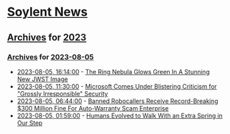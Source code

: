 # [Soylent News](../../../README.md)

## [Archives](../../index.md) for [2023](../index.md)

### [Archives](../../index.md) for [2023-08-05](index.md)

* [2023-08-05, 16:14:00](https://soylentnews.org/article.pl?sid=23/08/05/010238&from=rss) - [The Ring Nebula Glows Green In A Stunning New JWST Image](https://soylentnews.org/article.pl?sid=23/08/05/010238&from=rss)
* [2023-08-05, 11:30:00](https://soylentnews.org/article.pl?sid=23/08/05/0050249&from=rss) - [Microsoft Comes Under Blistering Criticism for \"Grossly Irresponsible\" Security](https://soylentnews.org/article.pl?sid=23/08/05/0050249&from=rss)
* [2023-08-05, 06:44:00](https://soylentnews.org/article.pl?sid=23/08/04/1757246&from=rss) - [Banned Robocallers Receive Record-Breaking $300 Million Fine For Auto-Warranty Scam Enterprise](https://soylentnews.org/article.pl?sid=23/08/04/1757246&from=rss)
* [2023-08-05, 01:59:00](https://soylentnews.org/article.pl?sid=23/08/04/0352228&from=rss) - [Humans Evolved to Walk With an Extra Spring in Our Step](https://soylentnews.org/article.pl?sid=23/08/04/0352228&from=rss)
